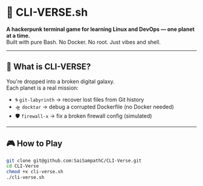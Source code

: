 # 🌌 CLI-VERSE.sh

**A hackerpunk terminal game for learning Linux and DevOps — one planet at a time.**  
Built with pure Bash. No Docker. No root. Just vibes and shell.

---

## 🚀 What is CLI-VERSE?

You're dropped into a broken digital galaxy.  
Each planet is a real mission:

- 🌀 `git-labyrinth` → recover lost files from Git history
- 🛸 `docktar` → debug a corrupted Dockerfile (no Docker needed)
- 🛡️ `firewall-x` → fix a broken firewall config (simulated)

---

## 🎮 How to Play

```bash
git clone git@github.com:SaiSampathC/CLI-Verse.git
cd CLI-Verse
chmod +x cli-verse.sh
./cli-verse.sh

